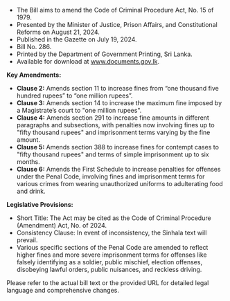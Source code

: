 - The Bill aims to amend the Code of Criminal Procedure Act, No. 15 of 1979.
- Presented by the Minister of Justice, Prison Affairs, and Constitutional Reforms on August 21, 2024.
- Published in the Gazette on July 19, 2024.
- Bill No. 286.
- Printed by the Department of Government Printing, Sri Lanka.
- Available for download at www.documents.gov.lk.

**Key Amendments:**

- **Clause 2:** Amends section 11 to increase fines from “one thousand five hundred rupees” to “one million rupees”.
- **Clause 3:** Amends section 14 to increase the maximum fine imposed by a Magistrate’s court to "one million rupees".
- **Clause 4:** Amends section 291 to increase fine amounts in different paragraphs and subsections, with penalties now involving fines up to "fifty thousand rupees" and imprisonment terms varying by the fine amount.
- **Clause 5:** Amends section 388 to increase fines for contempt cases to "fifty thousand rupees" and terms of simple imprisonment up to six months.
- **Clause 6:** Amends the First Schedule to increase penalties for offenses under the Penal Code, involving fines and imprisonment terms for various crimes from wearing unauthorized uniforms to adulterating food and drink.

**Legislative Provisions:**

- Short Title: The Act may be cited as the Code of Criminal Procedure (Amendment) Act, No. of 2024.
- Consistency Clause: In event of inconsistency, the Sinhala text will prevail.
- Various specific sections of the Penal Code are amended to reflect higher fines and more severe imprisonment terms for offenses like falsely identifying as a soldier, public mischief, election offenses, disobeying lawful orders, public nuisances, and reckless driving.

Please refer to the actual bill text or the provided URL for detailed legal language and comprehensive changes.